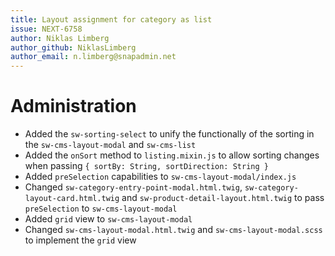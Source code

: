 ```yaml
---
title: Layout assignment for category as list
issue: NEXT-6758
author: Niklas Limberg
author_github: NiklasLimberg
author_email: n.limberg@snapadmin.net
---
```

# Administration
* Added the `sw-sorting-select` to unify the functionally of the sorting in the `sw-cms-layout-modal` and `sw-cms-list`
* Added the `onSort` method to `listing.mixin.js` to allow sorting changes when passing `{ sortBy: String, sortDirection: String }`
* Added `preSelection` capabilities to `sw-cms-layout-modal/index.js`
* Changed `sw-category-entry-point-modal.html.twig`, `sw-category-layout-card.html.twig` and `sw-product-detail-layout.html.twig` to pass `preSelection` to `sw-cms-layout-modal`
* Added `grid` view to `sw-cms-layout-modal`
* Changed `sw-cms-layout-modal.html.twig` and `sw-cms-layout-modal.scss` to implement the `grid` view
